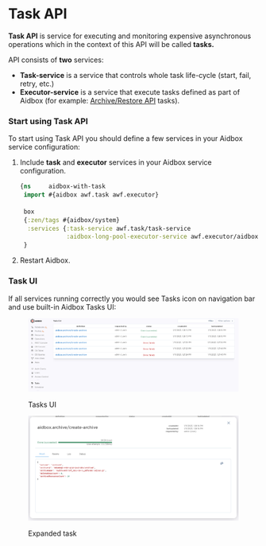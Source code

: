 # Task API

**Task API** is service for executing and monitoring expensive asynchronous  operations which in the context of this API will be called **tasks.**&#x20;

API consists of **two** services:&#x20;

* **Task-service** is a service that controls whole task life-cycle (start, fail, retry, etc.)
* **Executor-service** is a service that execute tasks defined as part of Aidbox (for example: [Archive/Restore API](archive-restore-api/) tasks).

### Start using Task API

To start using Task API you should define a few services in your Aidbox service configuration:&#x20;

1.  Include **task** and **executor** services in your Aidbox service configuration.

    ```clojure
    {ns     aidbox-with-task
     import #{aidbox awf.task awf.executor}

     box
     {:zen/tags #{aidbox/system}
      :services {:task-service awf.task/task-service
                 :aidbox-long-pool-executor-service awf.executor/aidbox-long-pool-executor-service}}
     }
    ```
2. Restart Aidbox.

### Task UI

If all services running correctly you would see Tasks icon on navigation bar and use built-in Aidbox Tasks UI:

<figure><img src="../.gitbook/assets/image (5).png" alt=""><figcaption><p>Tasks UI</p></figcaption></figure>

<figure><img src="../.gitbook/assets/image (7).png" alt=""><figcaption><p>Expanded task</p></figcaption></figure>
